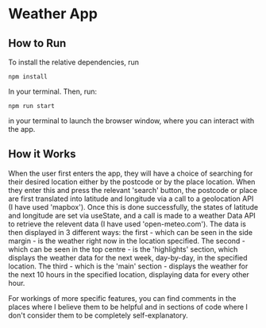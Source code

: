 # Weather App

## How to Run

To install the relative dependencies, run

``npm install``

In your terminal. Then, run:

``npm run start``

in your terminal to launch the browser window, where you can interact with the app.

## How it Works

When the user first enters the app, they will have a choice of searching for their desired location either by the postcode or by the place location. When they enter this and press the relevant 'search' button, the postcode or place are first translated into latitude and longitude via a call to a geolocation API (I have used 'mapbox'). Once this is done successfully, the states of latitude and longitude are set via useState, and a call is made to a weather Data API to retrieve the relevent data (I have used 'open-meteo.com'). The data is then displayed in 3 different ways: the first - which can be seen in the side margin - is the weather right now in the location specified. The second - which can be seen in the top centre - is the 'highlights' section, which displays the weather data for the next week, day-by-day, in the specified location. The third - which is the 'main' section - displays the weather for the next 10 hours in the specified location, displaying data for every other hour. 

For workings of more specific features, you can find comments in the places where I believe them to be helpful and in sections of code where I don't consider them to be completely self-explanatory. 
